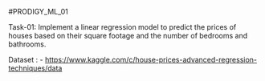#PRODIGY_ML_01


Task-01: Implement a linear regression model to predict the prices of houses based on their square footage and the number of bedrooms and bathrooms. 


Dataset : - https://www.kaggle.com/c/house-prices-advanced-regression-techniques/data
